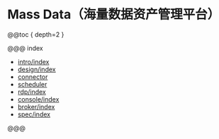 # Mass Data（海量数据资产管理平台）

@@toc { depth=2 }

@@@ index

* [intro/index](intro/index.md)
* [design/index](design/index.md)
* [connector](connector/index.md)
* [scheduler](scheduler/index.md)
* [rdp/index](rdp/index.md)
* [console/index](console/index.md)
* [broker/index](broker/index.md)
* [spec/index](spec/index.md)

@@@

<!-- - 作者：杨景（羊八井，yangbajing at gmail com） -->
<!-- - 官网：[http://mass-data.yangbajing.me](http://mass-data.yangbajing.me) -->
